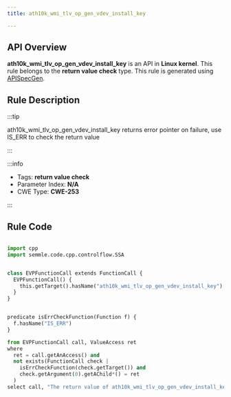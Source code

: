 ```yaml
---
title: ath10k_wmi_tlv_op_gen_vdev_install_key

---
```



## API Overview
**ath10k_wmi_tlv_op_gen_vdev_install_key** is an API in **Linux kernel**. This rule belongs to the **return value check** type. This rule is generated using [APISpecGen](../../tools/APISpecGen).
## Rule Description

:::tip

ath10k_wmi_tlv_op_gen_vdev_install_key returns error pointer on failure, use IS_ERR to check the return value

:::

:::info

- Tags: **return value check**
- Parameter Index: **N/A**
- CWE Type: **CWE-253**

:::

## Rule Code
```python

import cpp
import semmle.code.cpp.controlflow.SSA


class EVPFunctionCall extends FunctionCall {
  EVPFunctionCall() {
    this.getTarget().hasName("ath10k_wmi_tlv_op_gen_vdev_install_key")
  }
}


predicate isErrCheckFunction(Function f) {
  f.hasName("IS_ERR") 
}

from EVPFunctionCall call, ValueAccess ret
where
  ret = call.getAnAccess() and
  not exists(FunctionCall check |
    isErrCheckFunction(check.getTarget()) and
    check.getArgument(0).getAChild*() = ret
  )
select call, "The return value of ath10k_wmi_tlv_op_gen_vdev_install_key is not checked with IS_ERR."
    
```